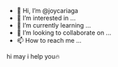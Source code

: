 - 👋 Hi, I’m @joycariaga
- 👀 I’m interested in ...
- 🌱 I’m currently learning ...
- 💞️ I’m looking to collaborate on ...
- 📫 How to reach me ...

<!---
joycariaga/joycariaga is a ✨ special ✨ repository because its `README.md` (this file) appears on your GitHub profile.
You can click the Preview link to take a look at your changes.
--->
hi may i help you🔥

